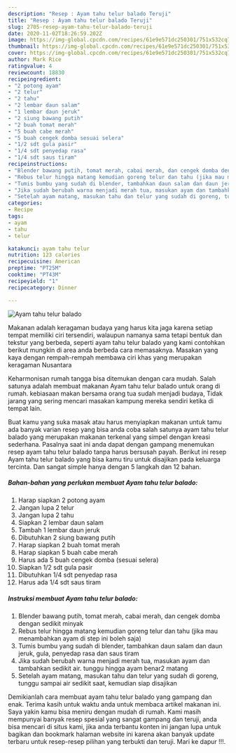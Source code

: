 ```yaml
---
description: "Resep : Ayam tahu telur balado Teruji"
title: "Resep : Ayam tahu telur balado Teruji"
slug: 2705-resep-ayam-tahu-telur-balado-teruji
date: 2020-11-02T18:26:59.202Z
image: https://img-global.cpcdn.com/recipes/61e9e571dc250301/751x532cq70/ayam-tahu-telur-balado-foto-resep-utama.jpg
thumbnail: https://img-global.cpcdn.com/recipes/61e9e571dc250301/751x532cq70/ayam-tahu-telur-balado-foto-resep-utama.jpg
cover: https://img-global.cpcdn.com/recipes/61e9e571dc250301/751x532cq70/ayam-tahu-telur-balado-foto-resep-utama.jpg
author: Mark Rice
ratingvalue: 4
reviewcount: 18830
recipeingredient:
- "2 potong ayam"
- "2 telur"
- "2 tahu"
- "2 lembar daun salam"
- "1 lembar daun jeruk"
- "2 siung bawang putih"
- "2 buah tomat merah"
- "5 buah cabe merah"
- "5 buah cengek domba sesuai selera"
- "1/2 sdt gula pasir"
- "1/4 sdt penyedap rasa"
- "1/4 sdt saus tiram"
recipeinstructions:
- "Blender bawang putih, tomat merah, cabai merah, dan cengek domba dengan sedikit minyak"
- "Rebus telur hingga matang kemudian goreng telur dan tahu (jika mau menambahkan ayam di step ini boleh saja)"
- "Tumis bumbu yang sudah di blender, tambahkan daun salam dan daun jeruk, gula, penyedap rasa dan saus tiram"
- "Jika sudah berubah warna menjadi merah tua, masukan ayam dan tambahkan sedikit air. tunggu hingga ayam benar2 matang"
- "Setelah ayam matang, masukan tahu dan telur yang sudah di goreng, tunggu sampai air sedikit saat, kemudian siap disajikan"
categories:
- Recipe
tags:
- ayam
- tahu
- telur

katakunci: ayam tahu telur 
nutrition: 123 calories
recipecuisine: American
preptime: "PT25M"
cooktime: "PT43M"
recipeyield: "1"
recipecategory: Dinner

---
```



![Ayam tahu telur balado](https://img-global.cpcdn.com/recipes/61e9e571dc250301/751x532cq70/ayam-tahu-telur-balado-foto-resep-utama.jpg)

Makanan adalah keragaman budaya yang harus kita jaga karena setiap tempat memiliki ciri tersendiri, walaupun namanya sama tetapi bentuk dan tekstur yang berbeda, seperti ayam tahu telur balado yang kami contohkan berikut mungkin di area anda berbeda cara memasaknya. Masakan yang kaya dengan rempah-rempah membawa ciri khas yang merupakan keragaman Nusantara



Keharmonisan rumah tangga bisa ditemukan dengan cara mudah. Salah satunya adalah membuat makanan Ayam tahu telur balado untuk orang di rumah. kebiasaan makan bersama orang tua sudah menjadi budaya, Tidak jarang yang sering mencari masakan kampung mereka sendiri ketika di tempat lain.

Buat kamu yang suka masak atau harus menyiapkan makanan untuk tamu ada banyak varian resep yang bisa anda coba salah satunya ayam tahu telur balado yang merupakan makanan terkenal yang simpel dengan kreasi sederhana. Pasalnya saat ini anda dapat dengan gampang menemukan resep ayam tahu telur balado tanpa harus bersusah payah.
Berikut ini resep Ayam tahu telur balado yang bisa kamu tiru untuk disajikan pada keluarga tercinta. Dan sangat simple hanya dengan 5 langkah dan 12 bahan.


<!--inarticleads1-->

##### Bahan-bahan yang perlukan membuat Ayam tahu telur balado:

1. Harap siapkan 2 potong ayam
1. Jangan lupa 2 telur
1. Jangan lupa 2 tahu
1. Siapkan 2 lembar daun salam
1. Tambah 1 lembar daun jeruk
1. Dibutuhkan 2 siung bawang putih
1. Harap siapkan 2 buah tomat merah
1. Harap siapkan 5 buah cabe merah
1. Harus ada 5 buah cengek domba (sesuai selera)
1. Siapkan 1/2 sdt gula pasir
1. Dibutuhkan 1/4 sdt penyedap rasa
1. Harus ada 1/4 sdt saus tiram




<!--inarticleads2-->

##### Instruksi membuat  Ayam tahu telur balado:

1. Blender bawang putih, tomat merah, cabai merah, dan cengek domba dengan sedikit minyak
1. Rebus telur hingga matang kemudian goreng telur dan tahu (jika mau menambahkan ayam di step ini boleh saja)
1. Tumis bumbu yang sudah di blender, tambahkan daun salam dan daun jeruk, gula, penyedap rasa dan saus tiram
1. Jika sudah berubah warna menjadi merah tua, masukan ayam dan tambahkan sedikit air. tunggu hingga ayam benar2 matang
1. Setelah ayam matang, masukan tahu dan telur yang sudah di goreng, tunggu sampai air sedikit saat, kemudian siap disajikan




Demikianlah cara membuat ayam tahu telur balado yang gampang dan enak. Terima kasih untuk waktu anda untuk membaca artikel makanan ini. Saya yakin kamu bisa meniru dengan mudah di rumah. Kami masih mempunyai banyak resep spesial yang sangat gampang dan teruji, anda bisa mencari di situs kami, jika anda terbantu konten ini jangan lupa untuk bagikan dan bookmark halaman website ini karena akan banyak update terbaru untuk resep-resep pilihan yang terbukti dan teruji. Mari ke dapur !!!. 
